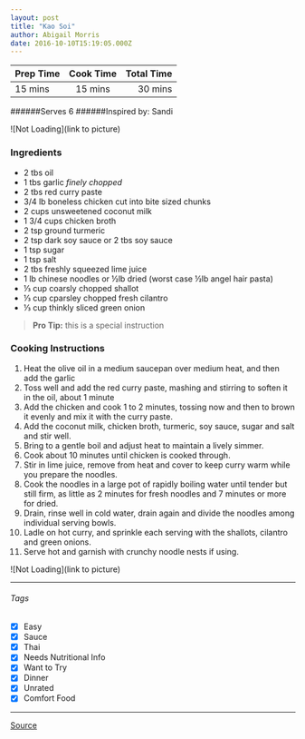 ```yaml
---
layout: post
title: "Kao Soi"
author: Abigail Morris
date: 2016-10-10T15:19:05.000Z
---
```


| Prep Time  | Cook Time    | Total Time  |
| ---------- |:------------:| -----------:|
| 15 mins    | 15 mins      | 30 mins     |


######Serves 6
######Inspired by: Sandi

![Not Loading](link to picture)

### Ingredients

* 2 tbs oil
* 1 tbs garlic *finely chopped*
* 2 tbs red curry paste
* 3/4 lb boneless chicken cut into bite sized chunks
* 2 cups unsweetened coconut milk
* 1 3/4 cups chicken broth
* 2 tsp ground turmeric
* 2 tsp dark soy sauce or 2 tbs soy sauce
* 1 tsp sugar
* 1 tsp salt
* 2 tbs freshly squeezed lime juice
* 1 lb chinese noodles or ½lb dried (worst case ½lb angel hair pasta)
* ⅓ cup coarsly chopped shallot
* ⅓ cup cparsley chopped fresh cilantro
* ⅓ cup thinkly sliced green onion

> **Pro Tip:** this is a special instruction

### Cooking Instructions

1. Heat the olive oil in a medium saucepan over medium heat, and then add the garlic
2. Toss well and add the red curry paste, mashing and stirring to soften it in the oil, about 1 minute
3. Add the chicken and cook 1 to 2 minutes, tossing now and then to brown it evenly and mix it with the curry paste.
4. Add the coconut milk, chicken broth, turmeric, soy sauce, sugar and salt and stir well.
5. Bring to a gentle boil and adjust heat to maintain a lively simmer.
6. Cook about 10 minutes until chicken is cooked through.
7. Stir in lime juice, remove from heat and cover to keep curry warm while you prepare the noodles.
8. Cook the noodles in a large pot of rapidly boiling water until tender but still firm, as little as 2 minutes for fresh noodles and 7 minutes or more for dried.
9. Drain, rinse well in cold water, drain again and divide the noodles among individual serving bowls.
10. Ladle on hot curry, and sprinkle each serving with the shallots, cilantro and green onions.
11. Serve hot and garnish with crunchy noodle nests if using.

![Not Loading](link to picture)

---

###### Tags
- [x] Easy
- [x] Sauce
- [x] Thai
- [x] Needs Nutritional Info
- [x] Want to Try
- [x] Dinner
- [x] Unrated
- [x] Comfort Food

---

[Source](http://www.food.com/recipe/chiang-mai-curry-noodles-kao-soi-192829)

